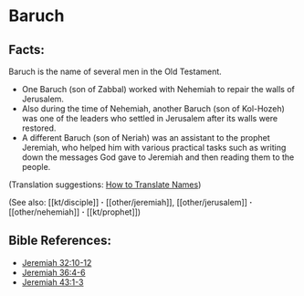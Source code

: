 # Baruch #

## Facts: ##

Baruch is the name of several men in the Old Testament.

* One Baruch (son of Zabbal) worked with Nehemiah to repair the walls of Jerusalem. 
* Also during the time of Nehemiah, another Baruch (son of Kol-Hozeh) was one of the leaders who settled in Jerusalem after its walls were restored.
* A different Baruch (son of Neriah) was an assistant to the prophet Jeremiah, who helped him with various practical tasks such as writing down the messages God gave to Jeremiah and then reading them to the people.

(Translation suggestions: [How to Translate Names](en/ta-vol1/translate/man/translate-names))

(See also: [[kt/disciple]] **·** [[other/jeremiah]], [[other/jerusalem]] **·** [[other/nehemiah]] **·** [[kt/prophet]])

## Bible References: ##

* [Jeremiah 32:10-12](en/tn/jer/help/32/10)
* [Jeremiah 36:4-6](en/tn/jer/help/36/04)
* [Jeremiah 43:1-3](en/tn/jer/help/43/01)
